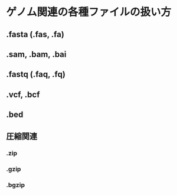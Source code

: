 # ゲノム関連の各種ファイルの扱い方

## .fasta (.fas, .fa)
## .sam, .bam, .bai
## .fastq (.faq, .fq)
## .vcf, .bcf
## .bed

## 圧縮関連
### .zip
### .gzip
### .bgzip
